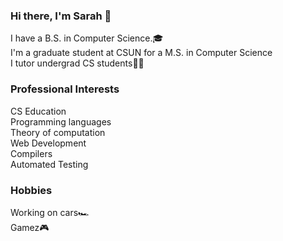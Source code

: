 ### Hi there, I'm Sarah 👋  
I have a B.S. in Computer Science.🎓  
I'm a graduate student at CSUN for a M.S. in Computer Science  
I tutor undergrad CS students👩‍💻
<br />
### Professional Interests ###
CS Education <br />
Programming languages <br />
Theory of computation <br />
Web Development <br />
Compilers <br />
Automated Testing
### Hobbies
Working on cars🏎 <br />
Gamez🎮 <br />

<!--
**sarahnicoleboo/sarahnicoleboo** is a ✨ _special_ ✨ repository because its `README.md` (this file) appears on your GitHub profile. -->
